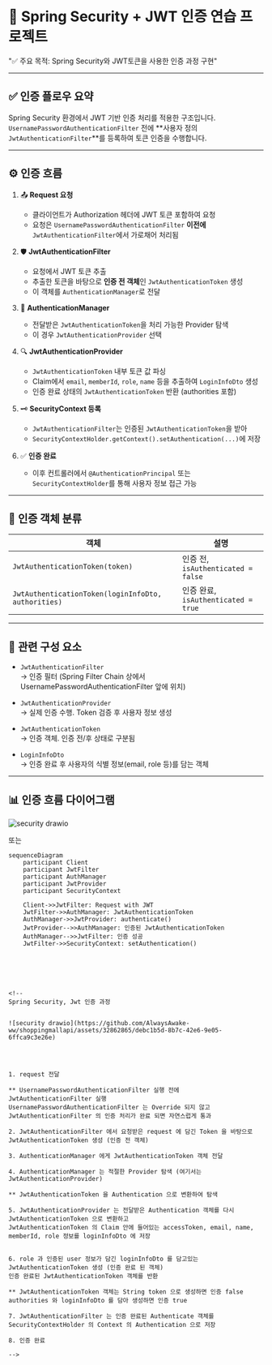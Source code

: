 # 📌 Spring Security + JWT 인증 연습 프로젝트

"✅ 주요 목적: Spring Security와 JWT토큰을 사용한 인증 과정 구현"

---

## ✅ 인증 플로우 요약

Spring Security 환경에서 JWT 기반 인증 처리를 적용한 구조입니다.  
`UsernamePasswordAuthenticationFilter` 전에 **사용자 정의 `JwtAuthenticationFilter`**를 등록하여 토큰 인증을 수행합니다.

---

## ⚙️ 인증 흐름

1. 📤 **Request 요청**
   - 클라이언트가 Authorization 헤더에 JWT 토큰 포함하여 요청
   - 요청은 `UsernamePasswordAuthenticationFilter` **이전에** `JwtAuthenticationFilter`에서 가로채어 처리됨

2. 🛡️ **JwtAuthenticationFilter**
   - 요청에서 JWT 토큰 추출
   - 추출한 토큰을 바탕으로 **인증 전 객체**인 `JwtAuthenticationToken` 생성
   - 이 객체를 `AuthenticationManager`로 전달

3. 🧠 **AuthenticationManager**
   - 전달받은 `JwtAuthenticationToken`을 처리 가능한 Provider 탐색
   - 이 경우 `JwtAuthenticationProvider` 선택

4. 🔍 **JwtAuthenticationProvider**
   - `JwtAuthenticationToken` 내부 토큰 값 파싱
   - Claim에서 `email`, `memberId`, `role`, `name` 등을 추출하여 `LoginInfoDto` 생성
   - 인증 완료 상태의 `JwtAuthenticationToken` 반환 (authorities 포함)

5. 🗝️ **SecurityContext 등록**
   - `JwtAuthenticationFilter`는 인증된 `JwtAuthenticationToken`을 받아
   - `SecurityContextHolder.getContext().setAuthentication(...)`에 저장

6. ✅ **인증 완료**
   - 이후 컨트롤러에서 `@AuthenticationPrincipal` 또는 `SecurityContextHolder`를 통해 사용자 정보 접근 가능

---

## 🔁 인증 객체 분류

| 객체 | 설명 |
|------|------|
| `JwtAuthenticationToken(token)` | 인증 전, `isAuthenticated = false` |
| `JwtAuthenticationToken(loginInfoDto, authorities)` | 인증 완료, `isAuthenticated = true` |

---

## 🧩 관련 구성 요소

- `JwtAuthenticationFilter`  
  → 인증 필터 (Spring Filter Chain 상에서 UsernamePasswordAuthenticationFilter 앞에 위치)

- `JwtAuthenticationProvider`  
  → 실제 인증 수행. Token 검증 후 사용자 정보 생성

- `JwtAuthenticationToken`  
  → 인증 객체. 인증 전/후 상태로 구분됨

- `LoginInfoDto`  
  → 인증 완료 후 사용자의 식별 정보(email, role 등)를 담는 객체

---

## 📊 인증 흐름 다이어그램

![security drawio](https://github.com/AlwaysAwake-ww/shoppingmallapi/assets/32862865/debc1b5d-8b7c-42e6-9e05-6ffca9c3e26e)

또는

```mermaid
sequenceDiagram
    participant Client
    participant JwtFilter
    participant AuthManager
    participant JwtProvider
    participant SecurityContext

    Client->>JwtFilter: Request with JWT
    JwtFilter->>AuthManager: JwtAuthenticationToken
    AuthManager->>JwtProvider: authenticate()
    JwtProvider-->>AuthManager: 인증된 JwtAuthenticationToken
    AuthManager-->>JwtFilter: 인증 성공
    JwtFilter->>SecurityContext: setAuthentication()






<!--
Spring Security, Jwt 인증 과정


![security drawio](https://github.com/AlwaysAwake-ww/shoppingmallapi/assets/32862865/debc1b5d-8b7c-42e6-9e05-6ffca9c3e26e)


 

1. request 전달

** UsernamePasswordAuthenticationFilter 실행 전에 JwtAuthenticationFilter 실행
UsernamePasswordAuthenticationFilter 는 Override 되지 않고 JwtAuthenticationFilter 의 인증 처리가 완료 되면 자연스럽게 통과

2. JwtAuthenticationFilter 에서 요청받은 request 에 담긴 Token 을 바탕으로 JwtAuthenticationToken 생성 (인증 전 객체)

3. AuthenticationManager 에게 JwtAuthenticationToken 객체 전달

4. AuthenticationManager 는 적절한 Provider 탐색 (여기서는 JwtAuthenticationProvider)

** JwtAuthenticationToken 을 Authentication 으로 변환하여 탐색

5. JwtAuthenticationProvider 는 전달받은 Authentication 객체를 다시 JwtAuthenticationToken 으로 변환하고
JwtAuthenticationToken 의 Claim 안에 들어있는 accessToken, email, name, memberId, role 정보를 loginInfoDto 에 저장


6. role 과 인증된 user 정보가 담긴 loginInfoDto 를 담고있는 JwtAuthenticationToken 생성 (인증 완료 된 객체)
인증 완료된 JwtAuthenticationToken 객체를 반환

** JwtAuthenticationToken 객체는 String token 으로 생성하면 인증 false
authorities 와 loginInfoDto 를 담아 생성하면 인증 true

7. JwtAuthenticationFilter 는 인증 완료된 Authenticate 객체를 SecurityContextHolder 의 Context 의 Authentication 으로 저장

8. 인증 완료

-->
